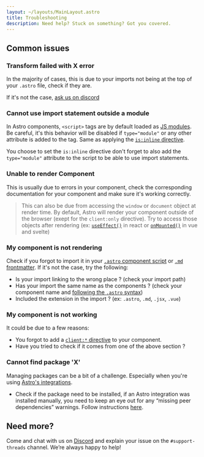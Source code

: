```yaml
---
layout: ~/layouts/MainLayout.astro
title: Troubleshooting
description: Need help? Stuck on something? Got you covered.
---
```


## Common issues

### Transform failed with X error

In the majority of cases, this is due to your imports not being at the top of your `.astro` file, check if they are.

If it's not the case, [ask us on discord](#need-more)

### Cannot use import statement outside a module

In Astro components, `<script>` tags are by default loaded as [JS modules](https://developer.mozilla.org/en-US/docs/Web/JavaScript/Guide/Modules). Be careful, it's this behavior will be disabled if `type="module"` or any other attribute is added to the tag. Same as applying the [`is:inline` directive](/en/reference/directives-reference#isinline).

You choose to set the `is:inline` directive don't forget to also add the `type="module"` attribute to the script to be able to use import statements.

### Unable to render Component

This is usually due to errors in your component, check the corresponding documentation for your component and make sure it's working correctly.

> This can also be due from accessing the `window` or `document` object at render time. By default, Astro will render your component outside of the browser (exept for the `client:only` directive). Try to access those objects after rendering (ex: [`useEffect()`](https://reactjs.org/docs/hooks-reference.html#useeffect) in react or [`onMounted()`](https://vuejs.org/api/composition-api-lifecycle.html#onmounted) in vue and svelte)

### My component is not rendering

Check if you forgot to import it in your [`.astro` component script](/en/core-concepts/astro-components/#the-component-script) or [`.md` frontmatter](/en/guides/markdown-content/#using-components-in-markdown). If it's not the case, try the following:

- Is your import linking to the wrong place ? (check your import path)
- Has your import the same name as the components ? (check your component name and [following the `.astro` syntax](/en/comparing-astro-vs-other-tools/#astro-vs-jsx))
- Included the extension in the import ? (ex: `.astro`, `.md`, `.jsx`, `.vue`)

### My component is not working

It could be due to a few reasons:

- You forgot to add a [`client:*` directive](/en/reference/directives-reference/#client-directives) to your component.
- Have you tried to check if it comes from one of the above section ?

### Cannot find package 'X'

Managing packages can be a bit of a challenge. Especially when you're using [Astro's integrations](/en/guides/integrations-guide/).

- Check if the package need to be installed, if an Astro integration was installed manually, you need to keep an eye out for any “missing peer dependencies” warnings. Follow instructions [here](/en/guides/integrations-guide/#handling-integration-dependencies).

## Need more?

Come and chat with us on [Discord](https://astro.build/chat) and explain your issue on the `#support-threads` channel. We’re always happy to help!
